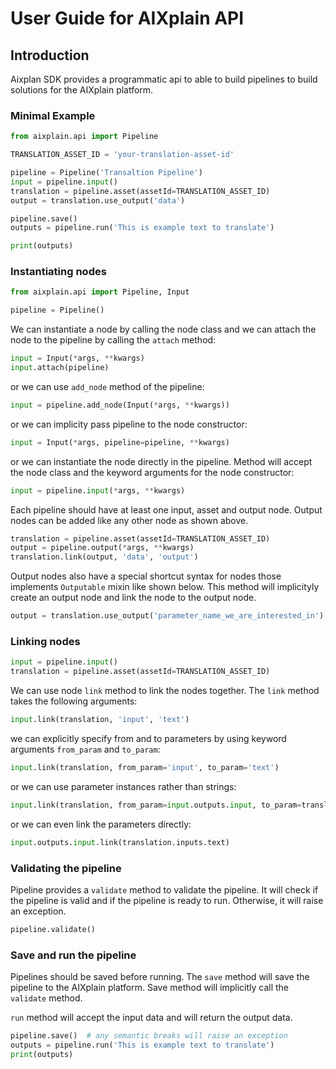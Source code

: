 # User Guide for AIXplain API

## Introduction
Aixplan SDK provides a programmatic api to able to build pipelines to build solutions for the AIXplain platform.

### Minimal Example
```python
from aixplain.api import Pipeline

TRANSLATION_ASSET_ID = 'your-translation-asset-id'

pipeline = Pipeline('Transaltion Pipeline')
input = pipeline.input()
translation = pipeline.asset(assetId=TRANSLATION_ASSET_ID)
output = translation.use_output('data')

pipeline.save()
outputs = pipeline.run('This is example text to translate')

print(outputs)
```

### Instantiating nodes
```python
from aixplain.api import Pipeline, Input

pipeline = Pipeline()
```

We can instantiate a node by calling the node class and we can attach the node to the pipeline by calling the `attach` method:

```python
input = Input(*args, **kwargs)
input.attach(pipeline)
```

or we can use `add_node` method of the pipeline:

```python
input = pipeline.add_node(Input(*args, **kwargs))
```

or we can implicity pass pipeline to the node constructor:

```python
input = Input(*args, pipeline=pipeline, **kwargs)
```

or we can instantiate the node directly in the pipeline. Method will accept the node class and the keyword arguments for the node constructor:

```python
input = pipeline.input(*args, **kwargs)
```

Each pipeline should have at least one input, asset and output node.
Output nodes can be added like any other node as shown above.

```python
translation = pipeline.asset(assetId=TRANSLATION_ASSET_ID)
output = pipeline.output(*args, **kwargs)
translation.link(output, 'data', 'output')

```

Output nodes also have a special shortcut syntax for nodes those implements `Outputable` mixin like shown below. This method will implicityly create an output node and link the node to the output node.

```python
output = translation.use_output('parameter_name_we_are_interested_in')
```

### Linking nodes
```python
input = pipeline.input()
translation = pipeline.asset(assetId=TRANSLATION_ASSET_ID)
```

We can use node `link` method to link the nodes together. The `link` method takes the following arguments:

```python
input.link(translation, 'input', 'text')
```

we can explicitly specify from and to parameters by using keyword arguments
`from_param` and `to_param`:


```python
input.link(translation, from_param='input', to_param='text')
```


or we can use parameter instances rather than strings:

```python
input.link(translation, from_param=input.outputs.input, to_param=translation.inputs.text)
```

or we can even link the parameters directly:

```python
input.outputs.input.link(translation.inputs.text)
```

### Validating the pipeline
Pipeline provides a `validate` method to validate the pipeline. It will check if the pipeline is valid and if the pipeline is ready to run. Otherwise, it will raise an exception.

```python
pipeline.validate()
```

### Save and run the pipeline

Pipelines should be saved before running. The `save` method will save the pipeline to the AIXplain platform. Save method will implicitly call the `validate` method.

`run` method will accept the input data and will return the output data.

```python
pipeline.save()  # any semantic breaks will raise an exception
outputs = pipeline.run('This is example text to translate')
print(outputs)
```